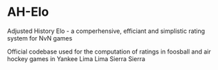 # AH-Elo
Adjusted History Elo - a comperhensive, efficiant and simplistic rating system for NvN games

Official codebase used for the computation of ratings in foosball and air hockey games in Yankee Lima Lima Sierra Sierra
